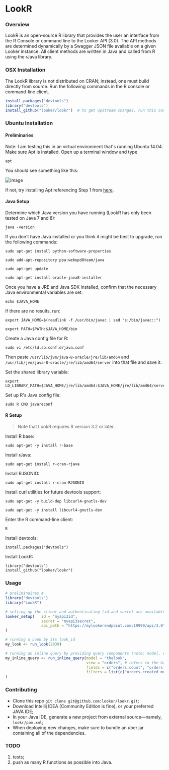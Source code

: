 # LookR

### Overview
LookR is an open-source R library that provides the user an interface from the R Console or command line to the Looker API (3.0). The API methods are determined dynamically by a Swagger JSON file available on a given Looker instance. All client methods are written in Java and called from R using the rJava library.

### OSX Installation

The LookR library is not distributed on CRAN; instead, one must build directly from source. Run the following commands in the R console or command-line client.

```R
install.packages("devtools")
library("devtools")
install_github("looker/lookr")	# to get upstream changes, run this command periodically
```

### Ubuntu Installation

#### Preliminaries
Note: I am testing this in an virtual environment that's running Ubuntu 14.04. Make sure Apt is installed. Open up a terminal window and type

`apt`


You should see something like this:

![image](https://cloud.githubusercontent.com/assets/2467394/14268697/ecba665a-fa92-11e5-8128-38a7edfd1326.png)

If not, try installing Apt referencing Step 1 from [here](https://www.digitalocean.com/community/tutorials/how-to-set-up-r-on-ubuntu-14-04).

#### Java Setup

Determine which Java version you have running (LookR has only been tested on Java 7 and 8):

```
java -version
```

If you don't have Java installed or you think it might be best to upgrade, run the following commands:

```
sudo apt-get install python-software-properties
```

```
sudo add-apt-repository ppa:webupd8team/java
```

```
sudo apt-get update
```

```
sudo apt-get install oracle-java8-installer
```

Once you have a JRE and Java SDK installed, confirm that the necessary Java environmental variables are set:

```
echo $JAVA_HOME
```

If there are no results, run:

```
export JAVA_HOME=$(readlink -f /usr/bin/javac | sed "s:/bin/javac::")
```

```
export PATH=$PATH:$JAVA_HOME/bin
```

Create a Java config file for R:
```
sudo vi /etc/ld.so.conf.d/java.conf
```

Then paste `/usr/lib/jvm/java-8-oracle/jre/lib/amd64` and `/usr/lib/jvm/java-8-oracle/jre/lib/amd64/server` into that file and save it.

Set the shared library variable:

```
export LD_LIBRARY_PATH=$JAVA_HOME/jre/lib/amd64:$JAVA_HOME/jre/lib/amd64/server
```

Set up R's Java config file:

```
sudo R CMD javareconf
```

#### R Setup

> Note that LookR requires R version 3.2 or later.

Install R base:

```
sudo apt-get -y install r-base
```

Install rJava:

```
sudo apt-get install r-cran-rjava
```

Install RJSONIO:

`sudo apt-get install r-cran-RJSONIO`


Install curl utilities for future devtools support:

```
sudo apt-get -y build-dep libcurl4-gnutls-dev
```

```
sudo apt-get -y install libcurl4-gnutls-dev
```

Enter the R command-line client:

```
R
```

Install devtools:

```
install.packages("devtools")
```

Install LookR:

```
library("devtools")
install_github("looker/lookr")
```


### Usage
```R
# preliminaires #
library("devtools")
library("LookR")

# setting up the client and authenticating (id and secret are available on your Looker instance)
looker_setup(	id = "myapi3id",
				secret = "myapi3secret",
				api_path = "https://mylookerendpoint.com:19999/api/3.0"
)

# running a Look by its look_id
my_look <- run_look(2039)

# running an inline query by providing query components (note: model, view, and fields are required parameters)
my_inline_query <- run_inline_query(model = "thelook",
									view = "orders", # refers to the base view, or the name of the explore from which you are querying from
									fields = c("orders.count", "orders.created_month")
									filters = list(c("orders.created_month", "90 days"), c("orders.status", "complete"))
)
```

### Contributing
- Clone this repo `git clone git@github.com:looker/lookr.git`;
- Download Intellij IDEA (Community Edition is fine), or your preferred JAVA IDE;
- In your Java IDE, generate a new project from external source—namely, `lookr/pom.xml`;
- When deploying new changes, make sure to bundle an uber jar containing all of the dependencies.

### TODO
1. tests;
2. push as many R functions as possible into Java.
